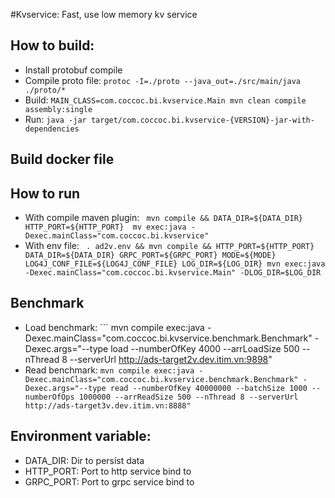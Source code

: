 #Kvservice: Fast, use low memory kv service

## How to build:
* Install protobuf compile
* Compile proto file:  `protoc -I=./proto --java_out=./src/main/java ./proto/*`
* Build: `MAIN_CLASS=com.coccoc.bi.kvservice.Main mvn clean compile assembly:single`
* Run: `java -jar target/com.coccoc.bi.kvservice-{VERSION}-jar-with-dependencies`  

## Build docker file 

## How to run
* With compile maven plugin: ``` mvn compile && DATA_DIR=${DATA_DIR} HTTP_PORT=${HTTP_PORT}  mv exec:java -Dexec.mainClass="com.coccoc.bi.kvservice"```
* With env file: ``` . ad2v.env && mvn compile && HTTP_PORT=${HTTP_PORT} DATA_DIR=${DATA_DIR} GRPC_PORT=${GRPC_PORT} MODE=${MODE} LOG4J_CONF_FILE=${LOG4J_CONF_FILE} LOG_DIR=${LOG_DIR} mvn exec:java -Dexec.mainClass="com.coccoc.bi.kvservice.Main" -DLOG_DIR=$LOG_DIR```

## Benchmark
* Load benchmark: ``` mvn compile exec:java -Dexec.mainClass="com.coccoc.bi.kvservice.benchmark.Benchmark" -Dexec.args="--type load --numberOfKey 4000 --arrLoadSize 500 --nThread 8 --serverUrl http://ads-target2v.dev.itim.vn:9898"
* Read benchmark: ``` mvn compile exec:java -Dexec.mainClass="com.coccoc.bi.kvservice.benchmark.Benchmark" -Dexec.args="--type read --numberOfKey 40000000 --batchSize 1000 --numberOfOps 1000000 --arrReadSize 500 --nThread 8 --serverUrl http://ads-target3v.dev.itim.vn:8888" ```


## Environment variable: 
* DATA_DIR: Dir to persist data
* HTTP_PORT: Port to http service bind to
* GRPC_PORT: Port to grpc service bind to